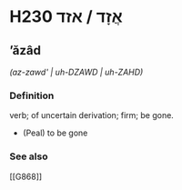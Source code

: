 # H230 אֲזָד / אזד

## ʼăzâd

_(az-zawd' | uh-DZAWD | uh-ZAHD)_

### Definition

verb; of uncertain derivation; firm; be gone.

- (Peal) to be gone
### See also

[[G868]]

